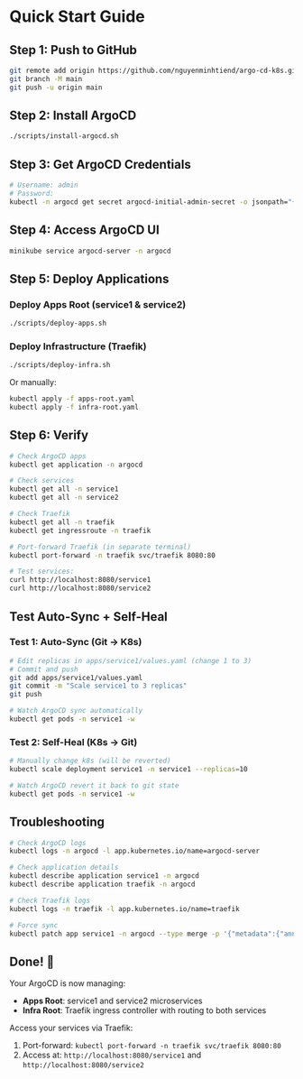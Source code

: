 # Quick Start Guide

## Step 1: Push to GitHub

```bash
git remote add origin https://github.com/nguyenminhtiend/argo-cd-k8s.git
git branch -M main
git push -u origin main
```

## Step 2: Install ArgoCD

```bash
./scripts/install-argocd.sh
```

## Step 3: Get ArgoCD Credentials

```bash
# Username: admin
# Password:
kubectl -n argocd get secret argocd-initial-admin-secret -o jsonpath="{.data.password}" | base64 -d && echo
```

## Step 4: Access ArgoCD UI

```bash
minikube service argocd-server -n argocd
```

## Step 5: Deploy Applications

### Deploy Apps Root (service1 & service2)

```bash
./scripts/deploy-apps.sh
```

### Deploy Infrastructure (Traefik)

```bash
./scripts/deploy-infra.sh
```

Or manually:

```bash
kubectl apply -f apps-root.yaml
kubectl apply -f infra-root.yaml
```

## Step 6: Verify

```bash
# Check ArgoCD apps
kubectl get application -n argocd

# Check services
kubectl get all -n service1
kubectl get all -n service2

# Check Traefik
kubectl get all -n traefik
kubectl get ingressroute -n traefik

# Port-forward Traefik (in separate terminal)
kubectl port-forward -n traefik svc/traefik 8080:80

# Test services:
curl http://localhost:8080/service1
curl http://localhost:8080/service2
```

## Test Auto-Sync + Self-Heal

### Test 1: Auto-Sync (Git → K8s)

```bash
# Edit replicas in apps/service1/values.yaml (change 1 to 3)
# Commit and push
git add apps/service1/values.yaml
git commit -m "Scale service1 to 3 replicas"
git push

# Watch ArgoCD sync automatically
kubectl get pods -n service1 -w
```

### Test 2: Self-Heal (K8s → Git)

```bash
# Manually change k8s (will be reverted)
kubectl scale deployment service1 -n service1 --replicas=10

# Watch ArgoCD revert it back to git state
kubectl get pods -n service1 -w
```

## Troubleshooting

```bash
# Check ArgoCD logs
kubectl logs -n argocd -l app.kubernetes.io/name=argocd-server

# Check application details
kubectl describe application service1 -n argocd
kubectl describe application traefik -n argocd

# Check Traefik logs
kubectl logs -n traefik -l app.kubernetes.io/name=traefik

# Force sync
kubectl patch app service1 -n argocd --type merge -p '{"metadata":{"annotations":{"argocd.argoproj.io/refresh":"normal"}}}'
```

## Done! 🎉

Your ArgoCD is now managing:

- **Apps Root**: service1 and service2 microservices
- **Infra Root**: Traefik ingress controller with routing to both services

Access your services via Traefik:

1. Port-forward: `kubectl port-forward -n traefik svc/traefik 8080:80`
2. Access at: `http://localhost:8080/service1` and `http://localhost:8080/service2`
